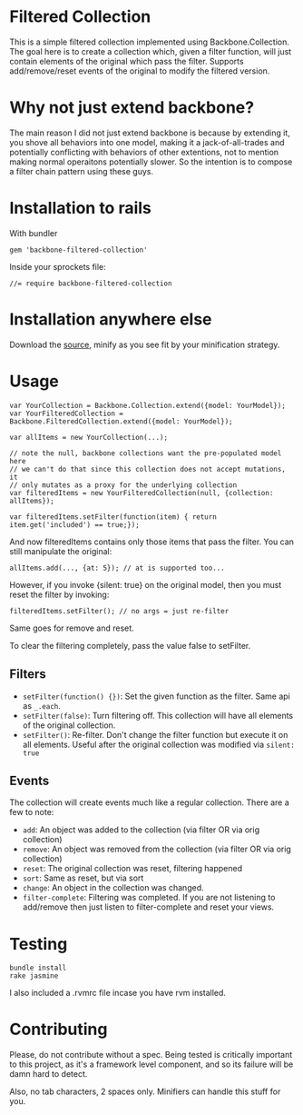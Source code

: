 # Filtered Collection

This is a simple filtered collection implemented using
Backbone.Collection. The goal here is to create a collection which,
given a filter function, will just contain elements of the original
which pass the filter. Supports add/remove/reset events of the original
to modify the filtered version.

# Why not just extend backbone?

The main reason I did not just extend backbone is because by extending
it, you shove all behaviors into one model, making it a
jack-of-all-trades and potentially conflicting with behaviors of other
extentions, not to mention making normal operaitons potentially slower.
So the intention is to compose a filter chain pattern using
these guys.

# Installation to rails

With bundler

    gem 'backbone-filtered-collection'

Inside your sprockets file:

    //= require backbone-filtered-collection

# Installation anywhere else

Download the [source][1], minify as you see fit by your minification strategy.

# Usage

    var YourCollection = Backbone.Collection.extend({model: YourModel});
    var YourFilteredCollection = Backbone.FilteredCollection.extend({model: YourModel});

    var allItems = new YourCollection(...);
    
    // note the null, backbone collections want the pre-populated model here
    // we can't do that since this collection does not accept mutations, it
    // only mutates as a proxy for the underlying collection
    var filteredItems = new YourFilteredCollection(null, {collection: allItems});
    
    var filteredItems.setFilter(function(item) { return item.get('included') == true;});

And now filteredItems contains only those items that pass the filter.
You can still manipulate the original:

    allItems.add(..., {at: 5}); // at is supported too...

However, if you invoke {silent: true} on the original model, then you
must reset the filter by invoking:

    filteredItems.setFilter(); // no args = just re-filter

Same goes for remove and reset.

To clear the filtering completely, pass the value false to setFilter.

## Filters

- `setFilter(function() {})`: Set the given function as the filter. Same api as `_.each`.
- `setFilter(false)`: Turn filtering off. This collection will have all elements of the original collection.
- `setFilter()`: Re-filter. Don't change the filter function but execute it on all elements. Useful after the original collection was modified via `silent: true`

## Events

The collection will create events much like a regular collection. There are a few to note:

 - `add`: An object was added to the collection (via filter OR via orig collection)
 - `remove`: An object was removed from the collection (via filter OR via orig collection)
 - `reset`: The original collection was reset, filtering happened
 - `sort`: Same as reset, but via sort
 - `change`: An object in the collection was changed.
 - `filter-complete`: Filtering was completed. If you are not listening to add/remove then just listen to filter-complete and reset your views.

# Testing

    bundle install
    rake jasmine

I also included a .rvmrc file incase you have rvm installed.

# Contributing

Please, do not contribute without a spec. Being tested is critically important 
to this project, as it's a framework level component, and so its failure 
will be damn hard to detect.

Also, no tab characters, 2 spaces only. Minifiers can handle this stuff for you.

[1]: https://raw.github.com/dlikhten/filtered-collection/master/vendor/assets/javascripts/backbone-filtered-collection.js
